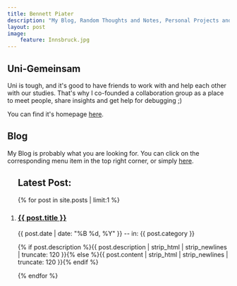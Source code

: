 ```yaml
---
title: Bennett Piater
description: "My Blog, Random Thoughts and Notes, Personal Projects and Other Stuff."
layout: post
image:
    feature: Innsbruck.jpg
---
```


## Uni-Gemeinsam

Uni is tough, and it's good to have friends to work with and help each other with our studies. That's why I co-founded a collaboration group as a place to meet people, share insights and get help for debugging ;)

You can find it's homepage [here](/uni).

## Blog

My Blog is probably what you are looking for. You can click on the corresponding menu item in the top right corner, or simply [here](/blog).

<div id='bump'>
  <section class="article archive">
    <article class="archive-wrap">
      <ol class="post-list">
        <lh><h2><span class="bb">Latest Post:</span></h2></lh>
          {% for post in site.posts | limit:1 %}
            <li>
              <div class="deets" itemscope itemtype="http://schema.org/BlogPosting" itemprop="blogPost">
                  <h1><a href="{{ site.url }}{{ post.url }}">{{ post.title }}</a></h1>
                <p class="date"><time datetime="{{ post.date | date_to_xmlschema }}" itemprop="datePublished">{{ post.date | date: "%B %d, %Y" }} -- in: {{ post.category }}</a></time></p>
                <p class="">{% if post.description %}{{ post.description  | strip_html | strip_newlines | truncate: 120 }}{% else %}{{ post.content | strip_html | strip_newlines | truncate: 120 }}{% endif %}</p>
              </div>
            </li>
          {% endfor %}
      </ol>
    </article>
  </section>
</div>
